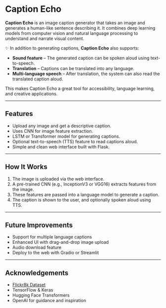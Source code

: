 #  Caption Echo

**Caption Echo** is an image caption generator that takes an image and generates a human-like sentence describing it. It combines deep learning models from computer vision and natural language processing to understand and narrate visual content.

✨ In addition to generating captions, **Caption Echo** also supports:
-  **Sound feature** – The generated caption can be spoken aloud using text-to-speech.
-  **Translation** – Captions can be translated into any language.
-  **Multi-language speech** – After translation, the system can also read the translated caption aloud.

This makes Caption Echo a great tool for accessibility, language learning, and creative applications.

---

##  Features

-  Upload any image and get a descriptive caption.
-  Uses CNN for image feature extraction.
-  LSTM or Transformer model for generating captions.
-  Optional text-to-speech (TTS) feature to read captions aloud.
-  Simple and clean web interface built with Flask.

---

##  How It Works

1. The image is uploaded via the web interface.
2. A pre-trained CNN (e.g., InceptionV3 or VGG16) extracts features from the image.
3. These features are passed into a language model to generate a caption.
4. The caption is shown to the user, and optionally spoken aloud using TTS.

---

##  Future Improvements

- Support for multiple language captions
- Enhanced UI with drag-and-drop image upload
- Audio download feature
- Deploy to the web with Gradio or Streamlit

---

##  Acknowledgements

- [Flickr8k Dataset](https://www.kaggle.com/datasets/adityajn105/flickr8k)
- TensorFlow & Keras
- Hugging Face Transformers
- OpenAI for guidance and inspiration
